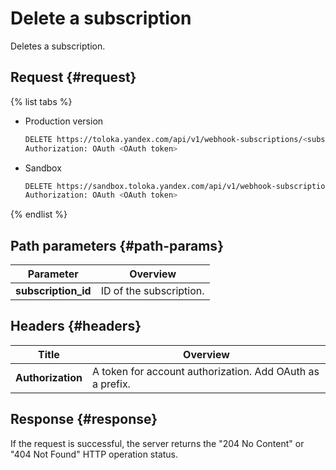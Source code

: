 # Delete a subscription

Deletes a subscription.

## Request {#request}

{% list tabs %}

- Production version

    ```bash
    DELETE https://toloka.yandex.com/api/v1/webhook-subscriptions/<subscription_id>
    Authorization: OAuth <OAuth token>
    ```

- Sandbox

    ```bash
    DELETE https://sandbox.toloka.yandex.com/api/v1/webhook-subscriptions/<subscription_id>
    Authorization: OAuth <OAuth token>
    ```

{% endlist %}

## Path parameters {#path-params}

Parameter | Overview
----- | -----
**subscription_id** | ID of the subscription.

## Headers {#headers}

Title | Overview
----- | -----
**Authorization** | A token for account authorization. Add OAuth as a prefix.

## Response {#response}

If the request is successful, the server returns the "204 No Content" or "404 Not Found" HTTP operation status.